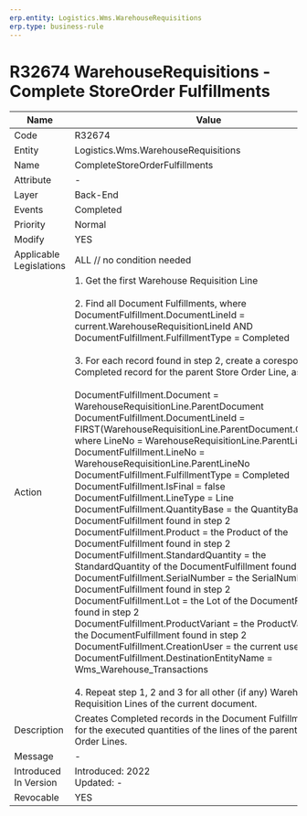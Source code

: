 ```yaml
---
erp.entity: Logistics.Wms.WarehouseRequisitions
erp.type: business-rule
---
```

# R32674 WarehouseRequisitions - Complete StoreOrder Fulfillments

| Name | Value |
| ---- | ----- |
| Code | R32674 |
| Entity | Logistics.Wms.WarehouseRequisitions |
| Name |  CompleteStoreOrderFulfillments |
| Attribute |- |
| Layer | Back-End                                        |
| Events | Completed |
| Priority | Normal |
| Modify | YES |
| Applicable Legislations | ALL // no condition needed |
| Action | 1. Get the first Warehouse Requisition Line <br/><br/>2. Find all Document Fulfillments, where DocumentFulfillment.DocumentLineId = current.WarehouseRequisitionLineId AND DocumentFulfillment.FulfillmentType = Completed <br/><br/>3. For each record found in step 2, create a coresponding Completed record for the parent Store Order Line, as follows:<br/><br/>DocumentFulfillment.Document = WarehouseRequisitionLine.ParentDocument<br/>DocumentFulfillment.DocumentLineId = FIRST(WarehouseRequisitionLine.ParentDocument.ChildLines, where LineNo = WarehouseRequisitionLine.ParentLineNo).Id<br/>DocumentFulfillment.LineNo = WarehouseRequisitionLine.ParentLineNo<br/>DocumentFulfillment.FulfillmentType = Completed<br/>DocumentFulfillment.IsFinal = false<br/>DocumentFulfillment.LineType = Line<br/>DocumentFulfillment.QuantityBase = the QuantityBase of the DocumentFulfillment found in step 2<br/>DocumentFulfillment.Product = the Product of the DocumentFulfillment found in step 2<br/>DocumentFulfillment.StandardQuantity = the StandardQuantity of the DocumentFulfillment found in step 2<br/>DocumentFulfillment.SerialNumber = the SerialNumber of the DocumentFulfillment found in step 2<br/>DocumentFulfillment.Lot = the Lot of the DocumentFulfillment found in step 2<br/>DocumentFulfillment.ProductVariant = the ProductVariant of the DocumentFulfillment found in step 2 <br/> DocumentFulfillment.CreationUser = the current user <br/> DocumentFulfillment.DestinationEntityName = Wms_Warehouse_Transactions <br/><br/> 4. Repeat step 1, 2 and 3 for all other (if any) Warehouse Requisition Lines of the current document.|
| Description | Creates Completed records in the Document Fulfillment table for the executed quantities of the lines of the parent Store Order Lines. |
| Message |-|
| Introduced In Version | Introduced: 2022<br>Updated: - |
| Revocable | YES |
